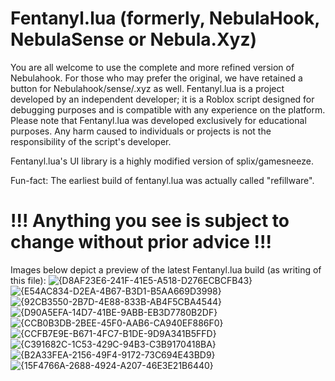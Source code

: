 # Fentanyl.lua (formerly, NebulaHook, NebulaSense or Nebula.Xyz)
You are all welcome to use the complete and more refined version of Nebulahook. For those who may prefer the original, we have retained a button for Nebulahook/sense/.xyz as well.
Fentanyl.lua is a project developed by an independent developer; it is a Roblox script designed for debugging purposes and is compatible with any experience on the platform.
Please note that Fentanyl.lua was developed exclusively for educational purposes. Any harm caused to individuals or projects is not the responsibility of the script's developer.

Fentanyl.lua's UI library is a highly modified version of splix/gamesneeze.

Fun-fact: The earliest build of fentanyl.lua was actually called "refillware".

# !!! Anything you see is subject to change without prior advice !!!

Images below depict a preview of the latest Fentanyl.lua build (as writing of this file):
![{D8AF23E6-241F-41E5-A518-D276ECBCFB43}](https://github.com/user-attachments/assets/b1ab3b0d-229a-458d-ad0e-383b626a8a6b)
![{E54AC834-D2EA-4B67-B3D1-B5AA669D3998}](https://github.com/user-attachments/assets/278fdf6a-026d-4967-b120-4d1c60081468)
![{92CB3550-2B7D-4E88-833B-AB4F5CBA4544}](https://github.com/user-attachments/assets/3da31898-58aa-4ee6-b4df-082b88cb959a)
![{D90A5EFA-14D7-41BE-9ABB-EB3D7780B2DF}](https://github.com/user-attachments/assets/77d2898a-293e-43ed-bb99-37f4b28a250a)
![{CCB0B3DB-2BEE-45F0-AAB6-CA940EF886F0}](https://github.com/user-attachments/assets/3d3d4ceb-a696-4568-8fc6-38ca30306e77)
![{CCFB7E9E-B671-4FC7-B1DE-9D9A341B5FFD}](https://github.com/user-attachments/assets/4d5ae8a7-d12b-473c-82ca-575dbdb77b6a)
![{C391682C-1C53-429C-94B3-C3B9170418BA}](https://github.com/user-attachments/assets/11debf2c-dc9f-4325-8932-e08f11771232)
![{B2A33FEA-2156-49F4-9172-73C694E43BD9}](https://github.com/user-attachments/assets/c88a9840-4b9b-49c7-a757-9ce77f99b743)
![{15F4766A-2688-4924-A207-46E3E21B6440}](https://github.com/user-attachments/assets/a254496f-6173-4465-b655-4252e28976aa)
